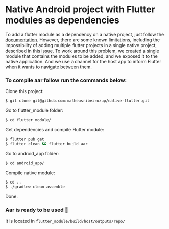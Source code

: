 # Native Android project with Flutter modules as dependencies
To add a flutter module as a dependency on a native project, just follow the [documentation](https://flutter.dev/docs/development/add-to-app). However, there are some known limitations, including the impossibility of adding multiple flutter projects in a single native project, described in this [issue](https://github.com/flutter/flutter/issues/39707).
To work around this problem, we created a single module that contains the modules to be added, and we exposed it to the native application. And we use a channel for the host app to inform Flutter when it wants to navigate between them.

### To compile aar follow run the commands below:

Clone this project:
```sh
$ git clone git@github.com:matheusribeirozup/native-flutter.git
```

Go to flutter_module folder:
```sh
$ cd flutter_module/
```

Get dependencies and compile Flutter module:
```sh
$ flutter pub get
$ flutter clean && flutter build aar
```

Go to android_app folder:
```sh
$ cd android_app/
```

Compile native module:
```sh
$ cd ..
$ ./gradlew clean assemble
```

Done. 

### Aar is ready to be used 🎉
It is located in ```flutter_module/build/host/outputs/repo/```
